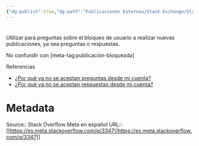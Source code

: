 ```yaml
---
{"dg-publish":true,"dg-path":"Publicaciones Externas/Stack Exchange/Stack Overflow en español/Stack Overflow en español Meta/es.meta.stackoverflow.com-3347.md","permalink":"/publicaciones-externas/stack-exchange/stack-overflow-en-espanol/stack-overflow-en-espanol-meta/es-meta-stackoverflow-com-3347/","hide":true,"noteIcon":"\"0\"","created":"2024-04-03T12:49:10.374-06:00","updated":"2024-04-05T16:44:02.787-06:00"}
---
```


# 

Utilizar para preguntas sobre el bloqueo de usuario a realizar nuevas publicaciones, ya sea preguntas o respuestas.


No confundir con [meta-tag:publicación-bloqueada]

Referencias

- [¿Por qué ya no se aceptan preguntas desde mi cuenta?](https://es.meta.stackoverflow.com/q/2209/65)
- [¿Por qué ya no se aceptan respuestas desde mi cuenta?](https://es.stackoverflow.com/help/answer-bans)

# Metadata
Source:: Stack Overflow Meta en español
URL:: [[https://es.meta.stackoverflow.com/q/3347\|https://es.meta.stackoverflow.com/q/3347]]

